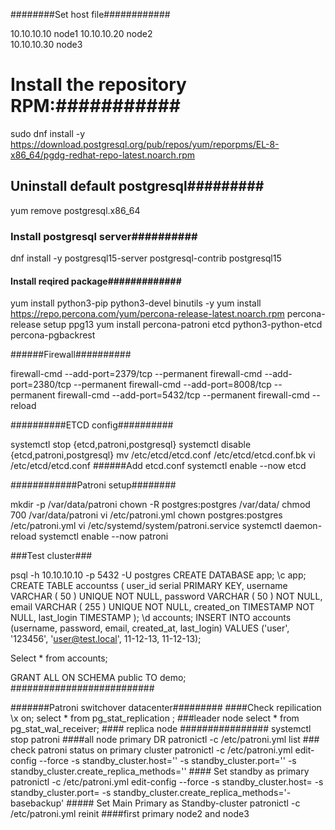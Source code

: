 ########Set host file############

10.10.10.10    node1
10.10.10.20    node2    
10.10.10.30    node3

# Install the repository RPM:###########
sudo dnf install -y https://download.postgresql.org/pub/repos/yum/reporpms/EL-8-x86_64/pgdg-redhat-repo-latest.noarch.rpm

##  Uninstall default postgresql#########
yum remove postgresql.x86_64

### Install postgresql server##########
dnf install -y postgresql15-server postgresql-contrib postgresql15

#### Install reqired package#############
yum install python3-pip python3-devel binutils -y
yum install https://repo.percona.com/yum/percona-release-latest.noarch.rpm
percona-release setup ppg13
yum install percona-patroni etcd python3-python-etcd percona-pgbackrest

######Firewall##########

firewall-cmd --add-port=2379/tcp --permanent
firewall-cmd --add-port=2380/tcp --permanent
firewall-cmd --add-port=8008/tcp --permanent
firewall-cmd --add-port=5432/tcp --permanent
firewall-cmd --reload

##########ETCD config##########

systemctl stop {etcd,patroni,postgresql}
systemctl disable {etcd,patroni,postgresql}
mv  /etc/etcd/etcd.conf /etc/etcd/etcd.conf.bk
vi /etc/etcd/etcd.conf                             ######Add etcd.conf
systemctl enable --now etcd

############Patroni setup########

mkdir -p /var/data/patroni
chown -R postgres:postgres /var/data/
chmod 700 /var/data/patroni
vi /etc/patroni.yml
chown postgres:postgres /etc/patroni.yml
vi /etc/systemd/system/patroni.service
systemctl daemon-reload
systemctl enable --now patroni


###Test cluster###

psql -h 10.10.10.10 -p 5432 -U postgres
CREATE DATABASE app;
 \c app;
 CREATE TABLE accountss (
	user_id serial PRIMARY KEY,
	username VARCHAR ( 50 ) UNIQUE NOT NULL,
	password VARCHAR ( 50 ) NOT NULL,
	email VARCHAR ( 255 ) UNIQUE NOT NULL,
	created_on TIMESTAMP NOT NULL,
        last_login TIMESTAMP
);
 \d accounts;
 INSERT INTO accounts (username, password, email, created_at, last_login)
VALUES ('user', '123456', 'user@test.local', 11-12-13, 11-12-13);

Select * from accounts;


GRANT ALL ON SCHEMA public TO demo;
##########################


#######Patroni switchover datacenter#########
####Check repilication
\x on;
select * from pg_stat_replication ;  ###leader node
select * from pg_stat_wal_receiver;  #### replica node
################
systemctl stop patroni  ####all node primary DR
patronictl -c /etc/patroni.yml list  ### check patroni status on primary cluster
patronictl -c /etc/patroni.yml edit-config --force -s standby_cluster.host='' -s standby_cluster.port='' -s standby_cluster.create_replica_methods=''   #### Set standby as primary
patronictl -c /etc/patroni.yml edit-config --force -s standby_cluster.host=<dc2-ip> -s standby_cluster.port=<port> -s standby_cluster.create_replica_methods='- basebackup'   ##### Set Main Primary as Standby-cluster
patronictl -c /etc/patroni.yml reinit ####first primary node2 and node3
